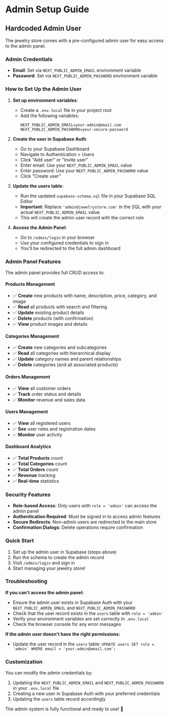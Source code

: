 # Admin Setup Guide

## Hardcoded Admin User

The jewelry store comes with a pre-configured admin user for easy access to the admin panel.

### Admin Credentials

- **Email**: Set via `NEXT_PUBLIC_ADMIN_EMAIL` environment variable
- **Password**: Set via `NEXT_PUBLIC_ADMIN_PASSWORD` environment variable

### How to Set Up the Admin User

1. **Set up environment variables**:

   - Create a `.env.local` file in your project root
   - Add the following variables:
     ```
     NEXT_PUBLIC_ADMIN_EMAIL=your-admin@email.com
     NEXT_PUBLIC_ADMIN_PASSWORD=your-secure-password
     ```

2. **Create the user in Supabase Auth**:

   - Go to your Supabase Dashboard
   - Navigate to Authentication > Users
   - Click "Add user" or "Invite user"
   - Enter email: Use your `NEXT_PUBLIC_ADMIN_EMAIL` value
   - Enter password: Use your `NEXT_PUBLIC_ADMIN_PASSWORD` value
   - Click "Create user"

3. **Update the users table**:

   - Run the updated `supabase-schema.sql` file in your Supabase SQL Editor
   - **Important**: Replace `'admin@jewelrystore.com'` in the SQL with your actual `NEXT_PUBLIC_ADMIN_EMAIL` value
   - This will create the admin user record with the correct role

4. **Access the Admin Panel**:
   - Go to `/admin/login` in your browser
   - Use your configured credentials to sign in
   - You'll be redirected to the full admin dashboard

### Admin Panel Features

The admin panel provides full CRUD access to:

#### Products Management

- ✅ **Create** new products with name, description, price, category, and image
- ✅ **Read** all products with search and filtering
- ✅ **Update** existing product details
- ✅ **Delete** products (with confirmation)
- ✅ **View** product images and details

#### Categories Management

- ✅ **Create** new categories and subcategories
- ✅ **Read** all categories with hierarchical display
- ✅ **Update** category names and parent relationships
- ✅ **Delete** categories (and all associated products)

#### Orders Management

- ✅ **View** all customer orders
- ✅ **Track** order status and details
- ✅ **Monitor** revenue and sales data

#### Users Management

- ✅ **View** all registered users
- ✅ **See** user roles and registration dates
- ✅ **Monitor** user activity

#### Dashboard Analytics

- ✅ **Total Products** count
- ✅ **Total Categories** count
- ✅ **Total Orders** count
- ✅ **Revenue** tracking
- ✅ **Real-time** statistics

### Security Features

- **Role-based Access**: Only users with `role = 'admin'` can access the admin panel
- **Authentication Required**: Must be signed in to access admin features
- **Secure Redirects**: Non-admin users are redirected to the main store
- **Confirmation Dialogs**: Delete operations require confirmation

### Quick Start

1. Set up the admin user in Supabase (steps above)
2. Run the schema to create the admin record
3. Visit `/admin/login` and sign in
4. Start managing your jewelry store!

### Troubleshooting

**If you can't access the admin panel:**

- Ensure the admin user exists in Supabase Auth with your `NEXT_PUBLIC_ADMIN_EMAIL` and `NEXT_PUBLIC_ADMIN_PASSWORD`
- Check that the user record exists in the `users` table with `role = 'admin'`
- Verify your environment variables are set correctly in `.env.local`
- Check the browser console for any error messages

**If the admin user doesn't have the right permissions:**

- Update the user record in the `users` table: `UPDATE users SET role = 'admin' WHERE email = 'your-admin@email.com';`

### Customization

You can modify the admin credentials by:

1. Updating the `NEXT_PUBLIC_ADMIN_EMAIL` and `NEXT_PUBLIC_ADMIN_PASSWORD` in your `.env.local` file
2. Creating a new user in Supabase Auth with your preferred credentials
3. Updating the `users` table record accordingly

The admin system is fully functional and ready to use! 🎉
